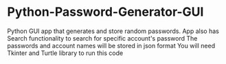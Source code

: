 # Python-Password-Generator-GUI
Python GUI app that generates and store random passwords. App also has Search functionality to search for specific account's password
The passwords and account names will be stored in json format
You will need Tkinter and Turtle library to run this code

